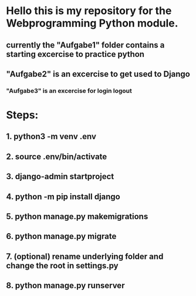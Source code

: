 # Hello this is my repository for the Webprogramming Python module.

## currently the "Aufgabe1" folder contains a starting excercise to practice python

## "Aufgabe2" is an excercise to get used to Django

### "Aufgabe3" is an excercise for login logout

# Steps:
## 1. python3 -m venv .env
## 2. source .env/bin/activate
## 3. django-admin startproject <name>
## 4. python -m pip install django
## 5. python manage.py makemigrations
## 6. python manage.py migrate
## 7. (optional) rename underlying folder and change the root in settings.py
## 8. python manage.py runserver